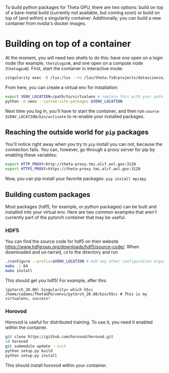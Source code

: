 To build python packages for Theta GPU, there are two options: build on top of a bare-metal build (currently not available, but coming soon) or build on top of (and within) a singularity container.  Additionally, you can build a new container from nvidia's docker images.

# Building on top of a container

At the moment, you will need two shells to do this: have one open on a login node (for example, `thetaloginN`, and one open on a compute node (`thetagpuN`).  First, start the container in interactive mode:

```bash
singularity exec -B /lus:/lus --nv /lus/theta-fs0/projects/datascience/thetaGPU/containers/pytorch_20.08-py3.sif bash
```

From here, you can create a virtual env for installation:
```bash
export VENV_LOCATION=/path/to/virtualenv # replace this with your path!
python -m venv --system-site-packages $VENV_LOCATION
```

Next time you log in, you'll have to start the container, and then run `source $VENV_LOCATION/bin/activate` to re-enable your installed packages.


## Reaching the outside world for `pip` packages

You'll notice right away when you try to `pip` install you can not, because the connection fails.  You can, however, go through a proxy server for pip by enabling these variables:
```bash
export HTTP_PROXY=http://theta-proxy.tmi.alcf.anl.gov:3128 
export HTTPS_PROXY=https://theta-proxy.tmi.alcf.anl.gov:3128
```

Now, you can pip install your favorite packages:
`pip install mpi4py`

## Building custom packages

Most packages (hdf5, for example, or python packages) can be built and installed into your virtual env.  Here are two common examples that aren't currently part of the pytorch container that may be useful.

### HDF5

You can find the source code for hdf5 on their website https://www.hdfgroup.org/downloads/hdf5/source-code/.  When downloaded and un-tarred, `cd` to the directory and run
```bash
./configure --prefix=$VENV_LOCATION # Add any other configuration arguments
make -j 64
make install
```
This should get you hdf5!  For example, after this:
```
(pytorch_20.08) Singularity> which h5cc
/home/cadams/ThetaGPU/venvs/pytorch_20.08/bin/h5cc # This is my virtualenv, success!
```

### Horovod

Horovod is useful for distributed training.  To use it, you need it enabled within the container.

```bash
git clone https://github.com/horovod/horovod.git
cd horovod
git submodule update --init
python setup.py build
python setup.py install
```

This should install horovod within your container.
